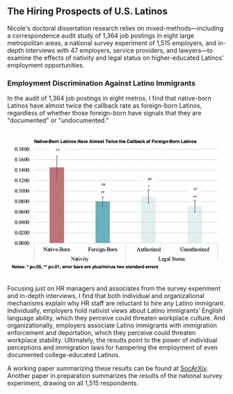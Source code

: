 ## The Hiring Prospects of U.S. Latinos

Nicole's doctoral dissertation research relies on mixed-methods—including a correspondence audit study of 1,364 job postings in eight large metropolitan areas, a national survey experiment of 1,515 employers, and in-depth interviews with 47 employers, service providers, and lawyers—to examine the effects of nativity and legal status on higher-educated Latinos’ employment opportunities. 

### Employment Discrimination Against Latino Immigrants

In the audit of 1,364 job postings in eight metros, I find that native-born Latinos have almost twice the callback rate as foreign-born Latinos, regardless of whether those foreign-born have signals that they are "documented" or "undocumented." 

![audit3](audit3.png) <!-- .element style="height: 100px" -->

Focusing just on HR managers and associates from the survey experiment and in-depth interviews, I find that both individual and organizational mechanisms explain why HR staff are reluctant to hire any Latino immigrant. Individually, employers hold nativist views about Latino immigrants’ English language ability, which they perceive could threaten workplace culture. And organizationally, employers associate Latino immigrants with immigration enforcement and deportation, which they perceive could threaten workplace stability. Ultimately, the results point to the power of individual perceptions and immigration laws for hampering the employment of even documented college-educated Latinos. 

A working paper summarizing these results can be found at [SocArXiv](https://osf.io/preprints/socarxiv/wse6n/). Another paper in preparation summarizes the results of the national survey experiment, drawing on all 1,515 respondents.
